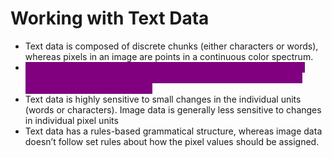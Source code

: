 # Working with Text Data

* Text data is composed of discrete chunks (either characters or words), whereas pixels in an image are points in a continuous color spectrum.
* <mark style="color:purple;background-color:purple;">**Text data has a time dimension but no spatial dimension, whereas image data has two spatial dimensions(One for width and one for height) but no time dimension**</mark>
* Text data is highly sensitive to small changes in the individual units (words or characters). Image data is generally less sensitive to changes in individual pixel units
* Text data has a rules-based grammatical structure, whereas image data doesn’t follow set rules about how the pixel values should be assigned.

